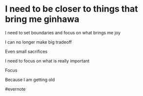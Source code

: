 # I need to be closer to things that bring me ginhawa

I need to set boundaries and focus on what brings me joy

I can no longer make big tradeoff

Even small sacrifices

I need to focus on what is really important

Focus

Because I am getting old

\#evernote

